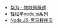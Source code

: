 - [华为 - 物联网概述](https://www.bilibili.com/video/av21330373/?p=1)
- [轻松学node.js系列](https://www.bilibili.com/video/av21010015?t=66)
- [Node.JS-黑马程序员](https://www.bilibili.com/video/av27670326/?p=1)
